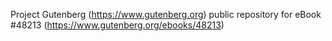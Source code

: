 Project Gutenberg (https://www.gutenberg.org) public repository for eBook #48213 (https://www.gutenberg.org/ebooks/48213)
